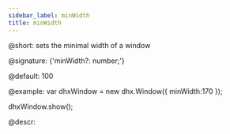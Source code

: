 ```yaml
---
sidebar_label: minWidth
title: minWidth
---          
```


@short: sets the minimal width of a window

@signature: {'minWidth?: number;'}

@default: 100

@example:
var dhxWindow = new dhx.Window({
    minWidth:170
});

dhxWindow.show();

@descr:

[comment]: # (@related: window/how_to_start.md window/configuration.md#sizing)
